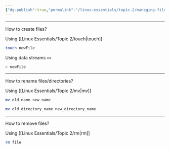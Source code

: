 ```yaml
---
{"dg-publish":true,"permalink":"/linux-essentials/topic-2/managing-files/","dgPassFrontmatter":true}
---
```


---
How to create files?

Using [[Linux Essentials/Topic 2/touch\|touch]]
```bash
touch newFile
```

Using data streams `>>`
```bash
> newFile
```

---
How to rename files/directories?

Using [[Linux Essentials/Topic 2/mv\|mv]]
```bash
mv old_name new_name
```

```bash
mv old_directory_name new_directory_name
```

---
How to remove files?

Using [[Linux Essentials/Topic 2/rm\|rm]]
```bash
rm file
```